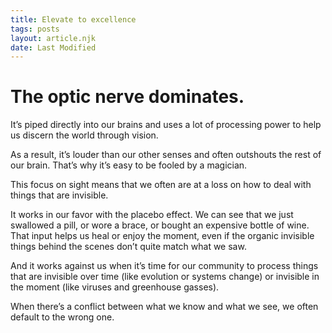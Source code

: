 ```yaml
---
title: Elevate to excellence
tags: posts
layout: article.njk
date: Last Modified
---
```


# The optic nerve dominates.

It’s piped directly into our brains and uses a lot of processing power to help us discern the world through vision.

As a result, it’s louder than our other senses and often outshouts the rest of our brain. That’s why it’s easy to be fooled by a magician.

This focus on sight means that we often are at a loss on how to deal with things that are invisible.

It works in our favor with the placebo effect. We can see that we just swallowed a pill, or wore a brace, or bought an expensive bottle of wine. That input helps us heal or enjoy the moment, even if the organic invisible things behind the scenes don’t quite match what we saw.

And it works against us when it’s time for our community to process things that are invisible over time (like evolution or systems change) or invisible in the moment (like viruses and greenhouse gasses).

When there’s a conflict between what we know and what we see, we often default to the wrong one.
